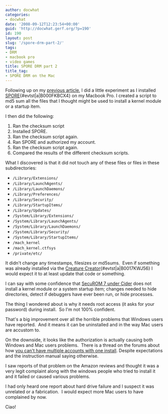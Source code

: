 ```yaml
---
author: docwhat
categories:
- docwhat
date: '2008-09-12T12:23:54+00:00'
guid: 'http://docwhat.gerf.org/?p=190'
id: 190
layout: post
slug: '/spore-drm-part-2/'
tags:
- DRM
- macbook pro
- video games
title: SPORE DRM part 2
title_tag:
- SPORE DRM on the Mac
---
```


Following up on my [previous article](/spore-drm), I did a little
experiment as I installed
[SPORE](http://www.amazon.com/Electronic-Arts-15352-Spore/dp/B000FKBCX4%3FSubscriptionId%3D02E5W5871AJF7PMMMS82%26tag%3Dws%26linkCode%3Dxm2%26camp%3D2025%26creative%3D165953%26creativeASIN%3DB000FKBCX4){\#evtst|a|B000FKBCX4}
on my Macbook Pro. I created a script to md5 sum all the files that I
thought might be used to install a kernel module or a startup item.

I then did the following:

1.  Ran the checksum script
2.  Installed SPORE.
3.  Ran the checksum script again.
4.  Ran SPORE and authorized my account.
5.  Ran the checksum script again.
6.  Compared the results of the different checksum scripts.

What I discovered is that it did not touch any of these files or files
in these subdirectories:

-   `/Library/Extensions/`
-   `/Library/LaunchAgents/`
-   `/Library/LaunchDaemons/`
-   `/Library/Preferences/`
-   `/Library/Security/`
-   `/Library/StartupItems/`
-   `/Library/Updates/`
-   `/System/Library/Extensions/`
-   `/System/Library/LaunchAgents/`
-   `/System/Library/LaunchDaemons/`
-   `/System/Library/Security/`
-   `/System/Library/StartupItems/`
-   `/mach_kernel`
-   `/mach_kernel.ctfsys`
-   `/private/etc/`

It didn't change any timestamps, filesizes or md5sums.  Even if
something was already installed via the [Creature
Creator](http://www.amazon.com/Electronic-Arts-15864-Creature-Creator/dp/B0017KWJ56%3FSubscriptionId%3D02E5W5871AJF7PMMMS82%26tag%3Dws%26linkCode%3Dxm2%26camp%3D2025%26creative%3D165953%26creativeASIN%3DB0017KWJ56){\#evtst|a|B0017KWJ56}
I would expect it to at least update that code or something.

I can say with some confidence that [SecuROM 7 under
Cider](http://www.transgaming.com/news/?id=108) does not install a
kernel module or a system startup item; changes needed to hide
directories, detect if debuggers have ever been run, or hide processes.

The thing I wondered about is why it needs root access (it asks for your
password) during install.  So I'm not 100% confident.

That's a big improvement over all the horrible problems that Windows
users have reported.  And it means it can be uninstalled and in the way Mac users are accustom to.

On the downside, it looks like the authorization is actually causing
both Windows and Mac users problems.  There is a thread on the forums
about how [you can't have multiple accounts with one
install](http://forum.spore.com/jforum/posts/list/103.page). Despite
expectations and the instruction manual saying otherwise.

I saw reports of that problem on the Amazon reviews and thought it was a
very legit complaint along with the windows people who tried to install
it and it failed or caused various problems.

I had only heard one report about hard drive failure and I suspect it
was unrelated or a fabrication.  I would expect more Mac users to have
complained by now.

Ciao!
